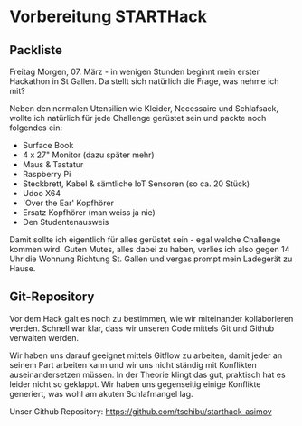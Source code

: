 # Vorbereitung STARTHack

## Packliste

Freitag Morgen, 07. März - in wenigen Stunden beginnt mein erster Hackathon in St Gallen.
Da stellt sich natürlich die Frage, was nehme ich mit?

Neben den normalen Utensilien wie Kleider, Necessaire und Schlafsack, wollte ich natürlich für jede Challenge gerüstet sein und packte noch folgendes ein:

- Surface Book
- 4 x 27" Monitor (dazu später mehr)
- Maus & Tastatur
- Raspberry Pi
- Steckbrett, Kabel & sämtliche IoT Sensoren (so ca. 20 Stück)
- Udoo X64
- 'Over the Ear' Kopfhörer
- Ersatz Kopfhörer (man weiss ja nie)
- Den Studentenausweis

Damit sollte ich eigentlich für alles gerüstet sein - egal welche Challenge kommen wird.
Guten Mutes, alles dabei zu haben, verlies ich also gegen 14 Uhr die Wohnung Richtung St. Gallen und vergas prompt mein Ladegerät zu Hause.

## Git-Repository

Vor dem Hack galt es noch zu bestimmen, wie wir miteinander kollaborieren werden.
Schnell war klar, dass wir unseren Code mittels Git und Github verwalten werden.

Wir haben uns darauf geeignet mittels Gitflow zu arbeiten, damit jeder an seinem Part arbeiten kann und wir uns nicht
ständig mit Konflikten auseinandersetzen müssen.
In der Theorie klingt das gut, praktisch hat es leider nicht so geklappt. Wir haben uns gegenseitig einige Konflikte
generiert, was wohl am akuten Schlafmangel lag.

Unser Github Repository:
https://github.com/tschibu/starthack-asimov
